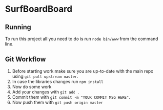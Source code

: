 # SurfBoardBoard

## Running
To run this project all you need to do is run `node bin/www` from the command line.

## Git Workflow
1. Before starting work make sure you are up-to-date with the main repo using `git pull upstream master`.
2. In case the libraries changes run `npm install`
3. Now do some work
4. Add your changes with `git add .`
5. Commit them with `git commit -m "YOUR COMMIT MSG HERE"`.
6. Now push them with `git push origin master`
